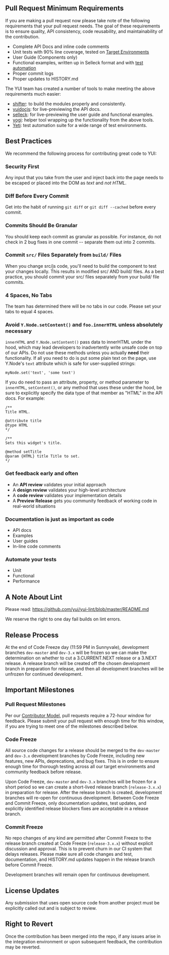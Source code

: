 ## Pull Request Minimum Requirements
If you are making a pull request now please take note of the following
requirements that your pull request needs. The goal of these requirements is to ensure quality, API consistency, code reusability, and maintainability of the contribution.

   * Complete API Docs and inline code comments
   * Unit tests with 90% line coverage, tested on [Target Environments](http://yuilibrary.com/yui/environments/) 
   * User Guide (Components only)
   * Functional examples, written up in Selleck format and with [test automation](https://github.com/yui/yui3/wiki/Selleck-Example-Tests)
   * Proper commit logs
   * Proper updates to HISTORY.md

The YUI team has created a number of tools to make meeting the above requirements much easier:

   * [shifter](http://yui.github.com/shifter): to build the modules properly and consistently.
   * [yuidocjs](http://yui.github.com/yuidoc/): for live-previewing the API docs.
   * [selleck](http://yui.github.com/selleck/): for live-previewing the user guide and functional examples.
   * [yogi](http://yui.github.com/yogi): helper tool wrapping up the functionality from the above tools.
   * [Yeti](http://yeti.cx/): test automation suite for a wide range of test environments.

## Best Practices

We recommend the following process for contributing great code to YUI:




### Security First

Any input that you take from the user and inject back into the page needs to be escaped or placed into the DOM as *text* and *not HTML*.

### Diff Before Every Commit

Get into the habit of running `git diff` or `git diff --cached` before every commit.

### Commits Should Be Granular

You should keep each commit as granular as possible. For instance, do not check in 2 bug fixes in one commit -- separate them out into 2 commits.

### Commit `src/` Files Separately from `build/` Files

When you change src/js code, you'll need to build the component to test your changes locally. This results in modified src/ AND build/ files. As a best practice, you should commit your src/ files separately from your build/ file commits.

### 4 Spaces, No Tabs

The team has determined there will be no tabs in our code. Please set your tabs to equal 4 spaces.

### Avoid `Y.Node.setContent()` and `foo.innerHTML` unless absolutely necessary

`innerHTML` and `Y.Node.setContent()` pass data to innerHTML under the hood, which may lead developers to inadvertently write unsafe code on top of our APIs. Do not use these methods unless you actually **need** their functionality. If all you need to do is put some plain text on the page, use Y.Node's `text` attribute which is safe for user-supplied strings:
```
myNode.set('text', 'some text')
```

If you do need to pass an attribute, property, or method parameter to `innerHTML`, `setContent()`, or any method that uses these under the hood, be sure to explicitly specify the data type of that member as "HTML" in the API docs. For example:
```
/**
Title HTML.
   
@attribute title
@type HTML
*/

/**
Sets this widget's title.

@method setTitle
@param {HTML} title Title to set.
*/
```




### Get feedback early and often 

* An **API review** validates your initial approach
* A **design review** validates your high-level architecture
* A **code review** validates your implementation details
* A **Preview Release** gets you community feedback of working code in real-world situations

### Documentation is just as important as code

* API docs
* Examples
* User guides
* In-line code comments

### Automate your tests

* Unit
* Functional
* Performance


## A Note About Lint

Please read: https://github.com/yui/yui-lint/blob/master/README.md

We reserve the right to one day fail builds on lint errors.

## Release Process

At the end of Code Freeze day (11:59 PM in Sunnyvale), development branches `dev-master` and `dev-3.x` will be frozen so we can make the determination on whether to cut a 3.CURRENT.NEXT release or a 3.NEXT release. A release branch will be created off the chosen development branch in preparation for release, and then all development branches will be unfrozen for continued development.

## Important Milestones

### Pull Request Milestones

Per our [Contributor Model](https://github.com/yui/yui3/wiki/Contributor-Model), pull requests require a 72-hour window for feedback. Please submit your pull request with enough time for this window, if you are trying to meet one of the milestones described below.

### Code Freeze

All source code changes for a release should be merged to the `dev-master` and `dev-3.x` development branches by Code Freeze, including new features, new APIs, deprecations, and bug fixes. This is in order to ensure enough time for thorough testing across all our target environments and community feedback before release. 

Upon Code Freeze, `dev-master` and `dev-3.x` branches will be frozen for a short period so we can create a short-lived release branch (`release-3.x.x`) in preparation for release. After the release branch is created, development branches will re-open for continuous development. Between Code Freeze and Commit Freeze, only documentation updates, test updates, and explicitly identified release blockers fixes are acceptable in a release branch.

### Commit Freeze

No repo changes of any kind are permitted after Commit Freeze to the release branch created at Code Freeze (`release-3.x.x`) without explicit discussion and approval. This is to prevent churn in our CI system that delays releases. Please make sure all code changes and test, documentation, and HISTORY.md updates happen in the release branch before Commit Freeze. 

Development branches will remain open for continuous development.


## License Updates

Any submission that uses open source code from another project must be explicitly called out and is subject to review.

## Right to Revert

Once the contribution has been merged into the repo, if any issues arise in the integration environment or upon subsequent feedback, the contribution may be reverted.